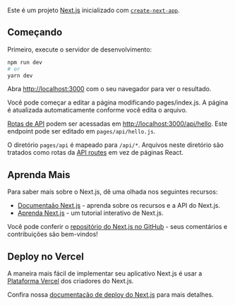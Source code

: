 Este é um projeto [Next.js](https://nextjs.org/) inicializado com [`create-next-app`](https://github.com/vercel/next.js/tree/canary/packages/create-next-app).

## Começando

Primeiro, execute o servidor de desenvolvimento:

```bash
npm run dev
# or
yarn dev
```

Abra [http://localhost:3000](http://localhost:3000) com o seu navegador para ver o resultado.

Você pode começar a editar a página modificando pages/index.js. A página é atualizada automaticamente conforme você edita o arquivo.

[Rotas de API](https://nextjs.org/docs/api-routes/introduction) podem ser acessadas em [http://localhost:3000/api/hello](http://localhost:3000/api/hello). Este endpoint pode ser editado em `pages/api/hello.js`.

O diretório `pages/api` é mapeado para `/api/*`. Arquivos neste diretório são tratados como rotas da [API routes](https://nextjs.org/docs/api-routes/introduction) em vez de páginas React.

## Aprenda Mais

Para saber mais sobre o Next.js, dê uma olhada nos seguintes recursos:

- [Documentaão Next.js](https://nextjs.org/docs) - aprenda sobre os recursos e a API do Next.js.
- [Aprenda Next.js](https://nextjs.org/learn) - um tutorial interativo de Next.js.

Você pode conferir o [repositório do Next.js no GitHub](https://github.com/vercel/next.js/) - seus comentários e contribuições são bem-vindos!


## Deploy no Vercel

A maneira mais fácil de implementar seu aplicativo Next.js é usar a [Plataforma Vercel](https://vercel.com/new?utm_medium=default-template&filter=next.js&utm_source=create-next-app&utm_campaign=create-next-app-readme) dos criadores do Next.js.

Confira nossa [documentação de deploy do Next.js](https://nextjs.org/docs/deployment) para mais detalhes.





